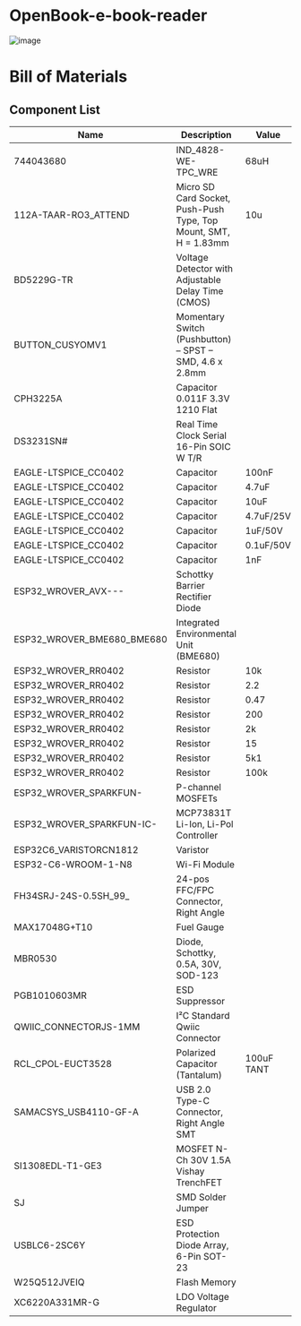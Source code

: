 # OpenBook-e-book-reader

![image](https://github.com/user-attachments/assets/9bbbaf0a-def0-4646-a5ea-911b73e33ba6)

# Bill of Materials

## Component List

| Name                          | Description                                                                                           | Value        | Quantity | Link |
|-------------------------------|-------------------------------------------------------------------------------------------------------|--------------|----------|------|
| 744043680                     | IND_4828-WE-TPC_WRE                                                                                   | 68uH         | 1        | https://mou.sr/42yVhMe     |
| 112A-TAAR-RO3_ATTEND          | Micro SD Card Socket, Push-Push Type, Top Mount, SMT, H = 1.83mm                                     | 10u          | 1        | https://www.attend.com.tw/en/product.php?act=view&id=253#     |
| BD5229G-TR                    | Voltage Detector with Adjustable Delay Time (CMOS)                                                   |              | 1        | https://mou.sr/421TSO9     |
| BUTTON_CUSYOMV1               | Momentary Switch (Pushbutton) – SPST – SMD, 4.6 x 2.8mm                                               |              | 3        | https://mou.sr/41Yc6zX     |
| CPH3225A                      | Capacitor 0.011F 3.3V 1210 Flat                                                                       |              | 1        | https://mou.sr/42aoXOc     |
| DS3231SN#                     | Real Time Clock Serial 16-Pin SOIC W T/R                                                              |              | 1        | https://mou.sr/4ll9PXb     |
| EAGLE-LTSPICE_CC0402         | Capacitor                                                                                             | 100nF        | 8        | https://mou.sr/42aprE0     |
| EAGLE-LTSPICE_CC0402         | Capacitor                                                                                             | 4.7uF        | 5        | https://mou.sr/44lcHNw     |
| EAGLE-LTSPICE_CC0402         | Capacitor                                                                                             | 10uF         | 1        | https://mou.sr/3G8LNhS     |
| EAGLE-LTSPICE_CC0402         | Capacitor                                                                                             | 4.7uF/25V    | 1        |      |
| EAGLE-LTSPICE_CC0402         | Capacitor                                                                                             | 1uF/50V      | 9        |      |
| EAGLE-LTSPICE_CC0402         | Capacitor                                                                                             | 0.1uF/50V    | 1        | https://mou.sr/3RC3wkl     |
| EAGLE-LTSPICE_CC0402         | Capacitor                                                                                             | 1nF          | 1        |      |
| ESP32_WROVER_AVX---          | Schottky Barrier Rectifier Diode                                                                      |              | 1        |      |
| ESP32_WROVER_BME680_BME680   | Integrated Environmental Unit (BME680)                                                                |              | 1        | https://mou.sr/42kgEzJ     |
| ESP32_WROVER_RR0402          | Resistor                                                                                              | 10k          | 15       | https://mou.sr/4i5Vvim     |
| ESP32_WROVER_RR0402          | Resistor                                                                                              | 2.2          | 1        | https://mou.sr/4i9Xsun     |
| ESP32_WROVER_RR0402          | Resistor                                                                                              | 0.47         | 1        |      |
| ESP32_WROVER_RR0402          | Resistor                                                                                              | 200          | 1        | https://mou.sr/4i9XAKn     |
| ESP32_WROVER_RR0402          | Resistor                                                                                              | 2k           | 1        | https://mou.sr/4jeq8Do     |
| ESP32_WROVER_RR0402          | Resistor                                                                                              | 15           | 1        |      |
| ESP32_WROVER_RR0402          | Resistor                                                                                              | 5k1          | 2        | https://mou.sr/4jeq8Do     |
| ESP32_WROVER_RR0402          | Resistor                                                                                              | 100k         | 1        | https://mou.sr/4jeq8Do     |
| ESP32_WROVER_SPARKFUN-       | P-channel MOSFETs                                                                                      |              | 2        |      |
| ESP32_WROVER_SPARKFUN-IC-    | MCP73831T Li-Ion, Li-Pol Controller                                                                   |              | 1        | https://mou.sr/42jyNxv     |
| ESP32C6_VARISTORCN1812       | Varistor                                                                                              |              | 1        |      |
| ESP32-C6-WROOM-1-N8          | Wi-Fi Module                                                                                          |              | 1        |      |
| FH34SRJ-24S-0.5SH_99_        | 24-pos FFC/FPC Connector, Right Angle                                                                 |              | 1        |  https://mou.sr/43Cr53R     |
| MAX17048G+T10                | Fuel Gauge                                                                                             |              | 1        | https://mou.sr/3FWR5wY     |
| MBR0530                       | Diode, Schottky, 0.5A, 30V, SOD-123                                                                   |              | 2        | https://mou.sr/4jmza1b     |
| PGB1010603MR                  | ESD Suppressor                                                                                        |              | 6        | https://mou.sr/3Yg9sDe     |
| QWIIC_CONNECTORJS-1MM        | I²C Standard Qwiic Connector                                                                          |              | 1        |      |
| RCL_CPOL-EUCT3528            | Polarized Capacitor (Tantalum)                                                                        | 100uF TANT   | 1        |      |
| SAMACSYS_USB4110-GF-A        | USB 2.0 Type-C Connector, Right Angle SMT                                                             |              | 1        |      |
| SI1308EDL-T1-GE3              | MOSFET N-Ch 30V 1.5A Vishay TrenchFET                                                                 |              | 1        | https://mou.sr/4lj7JXH     |
| SJ                            | SMD Solder Jumper                                                                                     |              | 1        | https://mou.sr/42luaTB     |
| USBLC6-2SC6Y                 | ESD Protection Diode Array, 6-Pin SOT-23                                                              |              | 1        | https://mou.sr/42lyiTK     |
| W25Q512JVEIQ                 | Flash Memory                                                                                           |              | 1        | https://mou.sr/42vsB6J     |
| XC6220A331MR-G               | LDO Voltage Regulator                                                                                 |              | 1        | https://mou.sr/4ieKgVa     |

